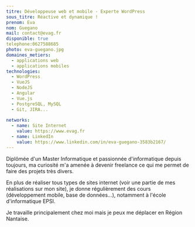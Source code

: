 ```yaml
---
titre: Développeuse web et mobile - Experte WordPress
sous_titre: Réactive et dynamique !
prenom: Eva
nom: Guegano
mail: contact@evag.fr
disponible: true
telephone:0627588685
photo: eva-guegano.jpg
domaines_metiers:
  - applications web
  - applications mobiles
technologies:
  - WordPress
  - VueJS
  - NodeJS
  - Angular
  - Vue.js
  - PostgreSQL, MySQL
  - Git, JIRA...
  
networks:
  - name: Site Internet
    value: https://www.evag.fr
  - name: LinkedIn
    value: https://www.linkedin.com/in/eva-guegano-3583b2167/
---
```


Diplômée d'un Master Informatique et passionnée d'informatique depuis toujours, ma curiosité m'a amenée à devenir freelance ce qui me permet de faire des projets très divers.

En plus de réaliser tous types de sites internet (voir une partie de mes réalisations sur mon site), je donne régulièrement des cours (développement mobile, base de données...), notamment à l'école d'informatique EPSI.

Je travaille principalement chez moi mais je peux me déplacer en Région Nantaise.

